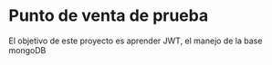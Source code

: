 # Punto de venta de prueba

El objetivo de este proyecto es aprender JWT, el manejo de la base mongoDB
